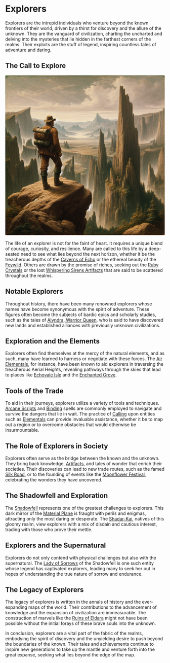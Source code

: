 # Explorers

Explorers are the intrepid individuals who venture beyond the known frontiers of their world, driven by a thirst for discovery and the allure of the unknown. They are the vanguard of civilization, charting the uncharted and delving into the mysteries that lie hidden in the farthest corners of the realms. Their exploits are the stuff of legend, inspiring countless tales of adventure and daring.

## The Call to Explore

![The Call to Explore](../../images/Explorers_S_The%20Call%20to%20Explore.png)

The life of an explorer is not for the faint of heart. It requires a unique blend of courage, curiosity, and resilience. Many are called to this life by a deep-seated need to see what lies beyond the next horizon, whether it be the treacherous depths of the [Caverns of Echo](Caverns%20of%20Echo.md) or the ethereal beauty of the [Feywild](Feywild.md). Others are drawn by the promise of riches, seeking out the [Ruby Crystals](Ruby%20Crystals.md) or the lost [Whispering Sirens Artifacts](Whispering%20Sirens%20Artifacts.md) that are said to be scattered throughout the realms.

## Notable Explorers

Throughout history, there have been many renowned explorers whose names have become synonymous with the spirit of adventure. These figures often become the subjects of bardic epics and scholarly studies, such as the tales of [Alyndra, Warrior Queen](Alyndra%2C%20Warrior%20Queen.md), who is said to have discovered new lands and established alliances with previously unknown civilizations.

## Exploration and the Elements

Explorers often find themselves at the mercy of the natural elements, and as such, many have learned to harness or negotiate with these forces. The [Air Elementals](Air%20Elementals.md), for instance, have been known to aid explorers in traversing the treacherous Aerial Heights, revealing pathways through the skies that lead to places like [Echovale Isle](Echovale%20Isle.md) and the [Enchanted Grove](Enchanted%20Grove.md).

## Tools of the Trade

To aid in their journeys, explorers utilize a variety of tools and techniques. [Arcane Scripts](Arcane%20Scripts.md) and [Binding](Binding.md) spells are commonly employed to navigate and survive the dangers that lie in wait. The practice of [Calling](Calling.md) upon entities such as [Elementals](Elementals.md) can provide invaluable assistance, whether it be to map out a region or to overcome obstacles that would otherwise be insurmountable.

## The Role of Explorers in Society

Explorers often serve as the bridge between the known and the unknown. They bring back knowledge, [Artifacts](Artifacts.md), and tales of wonder that enrich their societies. Their discoveries can lead to new trade routes, such as the famed [Silk Road](Silk%20Road.md), or to the founding of events like the [Moonflower Festival](Moonflower%20Festival.md), celebrating the wonders they have uncovered.

## The Shadowfell and Exploration

The [Shadowfell](Shadowfell.md) represents one of the greatest challenges to explorers. This dark mirror of the [Material Plane](Material%20Plane.md) is fraught with perils and enigmas, attracting only the most daring or desperate. The [Shadar-Kai](Shadar-Kai.md), natives of this gloomy realm, view explorers with a mix of disdain and cautious interest, trading with those who prove their mettle.

## Explorers and the Supernatural

Explorers do not only contend with physical challenges but also with the supernatural. The [Lady of Sorrows](Lady%20of%20Sorrows.md) of the Shadowfell is one such entity whose legend has captivated explorers, leading many to seek her out in hopes of understanding the true nature of sorrow and endurance.

## The Legacy of Explorers

The legacy of explorers is written in the annals of history and the ever-expanding maps of the world. Their contributions to the advancement of knowledge and the expansion of civilization are immeasurable. The construction of marvels like the [Ruins of Eldara](Ruins%20of%20Eldara.md) might not have been possible without the initial forays of these brave souls into the unknown.

In conclusion, explorers are a vital part of the fabric of the realms, embodying the spirit of discovery and the unyielding desire to push beyond the boundaries of the known. Their tales and achievements continue to inspire new generations to take up the mantle and venture forth into the great expanse, seeking what lies beyond the edge of the map.